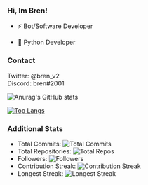 ### Hi, Im Bren!

- ⚡️ Bot/Software Developer</b>

- 🐍 Python Developer</b>

### Contact

Twitter: @bren_v2<br>
Discord: bren#2001

![Anurag's GitHub stats](https://github-readme-stats.vercel.app/api?username=bren2409&show_icons=true&theme=tokyonight)

[![Top Langs](https://github-readme-stats.vercel.app/api/top-langs/?username=bren2409&layout=compact&theme=tokyonight)](https://github.com/anuraghazra/github-readme-stats)



### Additional Stats

- Total Commits: ![Total Commits](https://img.shields.io/github/commit-activity/m/bren2409)
- Total Repositories: ![Total Repos](https://img.shields.io/github/repo-count/bren2409)
- Followers: ![Followers](https://img.shields.io/github/followers/bren2409?style=social)
- Contribution Streak: ![Contribution Streak](https://img.shields.io/github/commit-activity/st/bren2409)
- Longest Streak: ![Longest Streak](https://img.shields.io/github/commit-activity/y/bren2409)

